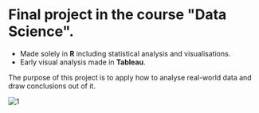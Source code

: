 # Final project in the course "Data Science".
- Made solely in **R** including statistical analysis and visualisations.
- Early visual analysis made in **Tableau**.

The purpose of this project is to apply how to analyse real-world data and draw conclusions out of it.

![1](https://github.com/RZdataprojects/Accidents/blob/main/EmbeddedImages/0001.jpg)

